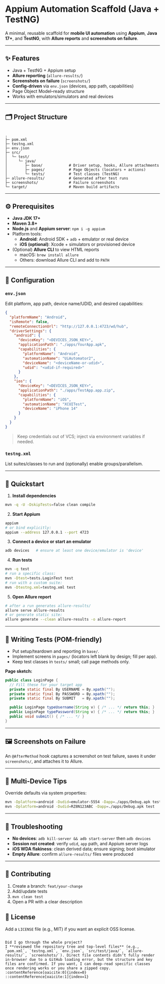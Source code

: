 # Appium Automation Scaffold (Java + TestNG)

A minimal, reusable scaffold for **mobile UI automation** using **Appium**, **Java 17+**, and **TestNG**, with **Allure reports** and **screenshots on failure**.

---

## ✨ Features
- Java + TestNG + Appium setup
- **Allure reporting** (`allure-results/`)
- **Screenshots on failure** (`screenshots/`)
- **Config-driven** via `env.json` (devices, app path, capabilities)
- Page Object Model–ready structure
- Works with emulators/simulators and real devices

---

## 🗂 Project Structure
```

.
├─ pom.xml
├─ testng.xml
├─ env.json
├─ src/
│  └─ test/
│     └─ java/
│        ├─ base/            # Driver setup, hooks, Allure attachments
│        ├─ pages/           # Page Objects (locators + actions)
│        └─ tests/           # Test classes (TestNG)
├─ allure-results/           # Generated after test runs
├─ screenshots/              # Failure screenshots
└─ target/                   # Maven build artifacts

````

---

## ⚙️ Prerequisites
- **Java JDK 17+**
- **Maven 3.8+**
- **Node.js** and **Appium server**: `npm i -g appium`
- Platform tools:
  - **Android**: Android SDK + `adb` + emulator or real device
  - **iOS (optional)**: Xcode + simulators or provisioned device
- (Optional) **Allure CLI** to view HTML reports  
  - macOS: `brew install allure`  
  - Others: download Allure CLI and add to `PATH`

---

## 🔧 Configuration

### `env.json`
Edit platform, app path, device name/UDID, and desired capabilities:
```json
{
  "platformName": "Android",
  "isRemote": false,
  "remoteConnectionUrl": "http://127.0.0.1:4723/wd/hub",
  "driverSettings": {
    "android": {
      "deviceKey": "<DEVICES_JSON_KEY>",
      "applicationPath": "./apps/YourApp.apk",
      "capabilities": {
        "platformName": "Android",
        "automationName": "UiAutomator2",
        "deviceName": "<deviceName-or-udid>",
        "udid": "<udid-if-required>"
      }
    },
    "ios": {
      "deviceKey": "<DEVICES_JSON_KEY>",
      "applicationPath": "./apps/TestApp.app.zip",
      "capabilities": {
        "platformName": "iOS",
        "automationName": "XCUITest",
        "deviceName": "iPhone 14"
      }
    }
  }
}
````

> Keep credentials out of VCS; inject via environment variables if needed.

### `testng.xml`

List suites/classes to run and (optionally) enable groups/parallelism.

---

## 🚀 Quickstart

1. **Install dependencies**

```bash
mvn -q -U -DskipTests=false clean compile
```

2. **Start Appium**

```bash
appium
# or bind explicitly:
appium --address 127.0.0.1 --port 4723
```

3. **Connect a device or start an emulator**

```bash
adb devices   # ensure at least one device/emulator is 'device'
```

4. **Run tests**

```bash
mvn -q test
# run a specific class:
mvn -Dtest=tests.LoginTest test
# run with a custom suite:
mvn -Dtestng.xml=testng.xml test
```

5. **Open Allure report**

```bash
# after a run generates allure-results/
allure serve allure-results
# or generate static site:
allure generate --clean allure-results -o allure-report
```

---

## 🧪 Writing Tests (POM-friendly)

* Put setup/teardown and reporting in `base/`.
* Implement screens in `pages/` (locators left blank by design; fill per app).
* Keep test classes in `tests/` small; call page methods only.

**Page sketch:**

```java
public class LoginPage {
  // Fill these for your target app
  private static final By USERNAME = By.xpath("");
  private static final By PASSWORD = By.xpath("");
  private static final By SUBMIT   = By.xpath("");

  public LoginPage typeUsername(String v) { /* ... */ return this; }
  public LoginPage typePassword(String v) { /* ... */ return this; }
  public void submit() { /* ... */ }
}
```

---

## 🖼 Screenshots on Failure

An `@AfterMethod` hook captures a screenshot on test failure, saves it under `screenshots/`, and attaches it to Allure.

---

## 🔁 Multi-Device Tips

Override defaults via system properties:

```bash
mvn -Dplatform=android -Dudid=emulator-5554 -Dapp=./apps/Debug.apk test
mvn -Dplatform=android -Dudid=RZ8N123ABC -Dapp=./apps/Debug.apk test
```

---

## 🧰 Troubleshooting

* **No devices**: `adb kill-server && adb start-server` then `adb devices`
* **Session not created**: verify `udid`, `app` path, and Appium server logs
* **iOS WDA flakiness**: clean derived data; ensure signing; boot simulator
* **Empty Allure**: confirm `allure-results/` files were produced

---

## 🤝 Contributing

1. Create a branch: `feat/your-change`
2. Add/update tests
3. `mvn clean test`
4. Open a PR with a clear description

## 📜 License

Add a `LICENSE` file (e.g., MIT) if you want an explicit OSS license.

```

Did I go through the whole project?  
I **reviewed the repository tree and top-level files** (e.g., `pom.xml`, `testng.xml`, `env.json`, `src/test/java/`, `allure-results/`, `screenshots/`). Direct file contents didn’t fully render in-browser due to a GitHub loading error, but the structure and key files are confirmed. If you want, I can deep-read specific classes once rendering works or you share a zipped copy. :contentReference[oaicite:0]{index=0}
::contentReference[oaicite:1]{index=1}
```
